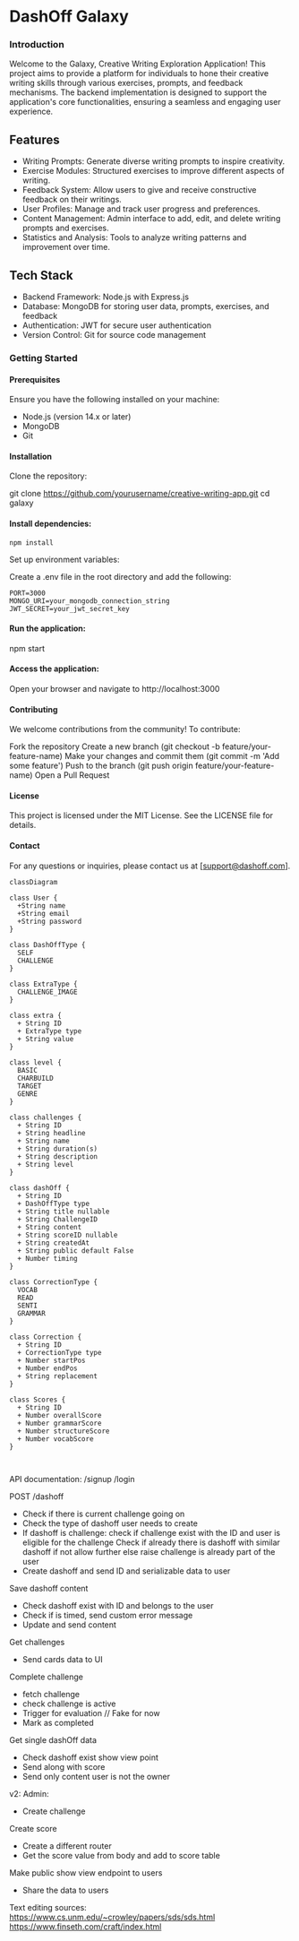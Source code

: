 # DashOff Galaxy

### Introduction
Welcome to the Galaxy, Creative Writing Exploration Application!
This project aims to provide a platform for individuals to hone their creative writing skills through various exercises, prompts, and feedback mechanisms. The backend implementation is designed to support the application's core functionalities, ensuring a seamless and engaging user experience.

## Features
- Writing Prompts: Generate diverse writing prompts to inspire creativity.
- Exercise Modules: Structured exercises to improve different aspects of writing.
- Feedback System: Allow users to give and receive constructive feedback on their writings.
- User Profiles: Manage and track user progress and preferences.
- Content Management: Admin interface to add, edit, and delete writing prompts and exercises.
- Statistics and Analysis: Tools to analyze writing patterns and improvement over time.

## Tech Stack
- Backend Framework: Node.js with Express.js
- Database: MongoDB for storing user data, prompts, exercises, and feedback
- Authentication: JWT for secure user authentication
- Version Control: Git for source code management

### Getting Started

#### Prerequisites
Ensure you have the following installed on your machine:

- Node.js (version 14.x or later)
- MongoDB
- Git

#### Installation
Clone the repository:

git clone https://github.com/yourusername/creative-writing-app.git
cd galaxy

#### Install dependencies:


`npm install`

Set up environment variables:

Create a .env file in the root directory and add the following:

```
PORT=3000
MONGO_URI=your_mongodb_connection_string
JWT_SECRET=your_jwt_secret_key
```

#### Run the application:


npm start

#### Access the application:

Open your browser and navigate to http://localhost:3000

#### Contributing
We welcome contributions from the community! To contribute:

Fork the repository
Create a new branch (git checkout -b feature/your-feature-name)
Make your changes and commit them (git commit -m 'Add some feature')
Push to the branch (git push origin feature/your-feature-name)
Open a Pull Request

#### License
This project is licensed under the MIT License. See the LICENSE file for details.

#### Contact
For any questions or inquiries, please contact us at [support@dashoff.com].


```mermaid
classDiagram

class User {
  +String name
  +String email
  +String password
}

class DashOffType {
  SELF
  CHALLENGE
}

class ExtraType {
  CHALLENGE_IMAGE
}

class extra {
  + String ID
  + ExtraType type
  + String value
}

class level {
  BASIC
  CHARBUILD
  TARGET
  GENRE
}

class challenges {
  + String ID
  + String headline
  + String name
  + String duration(s)
  + String description
  + String level
}

class dashOff {
  + String ID
  + DashOffType type
  + String title nullable
  + String ChallengeID
  + String content
  + String scoreID nullable
  + String createdAt
  + String public default False
  + Number timing
}

class CorrectionType {
  VOCAB
  READ
  SENTI
  GRAMMAR
}

class Correction {
  + String ID
  + CorrectionType type
  + Number startPos
  + Number endPos
  + String replacement
}

class Scores {
  + String ID
  + Number overallScore
  + Number grammarScore
  + Number structureScore
  + Number vocabScore
}



```



API documentation:
/signup
/login


POST /dashoff
- Check if there is current challenge going on
- Check the type of dashoff user needs to create
- If dashoff is challenge:
  check if challenge exist with the ID and user is eligible for the challenge
  Check if already there is dashoff with similar dashoff
    if not allow further
    else raise challenge is already part of the user
- Create dashoff and send ID and serializable data to user

Save dashoff content
- Check dashoff exist with ID and belongs to the user
- Check if is timed, send custom error message
- Update and send content

Get challenges
- Send cards data to UI


Complete challenge
- fetch challenge
- check challenge is active
- Trigger for evaluation // Fake for now
- Mark as completed

Get single dashOff data
- Check dashoff exist show view point
- Send along with score
- Send only content user is not the owner





v2:
Admin:
- Create challenge


Create score
- Create a different router
- Get the score value from body and add to score table


Make public show view endpoint to users
- Share the data to users



Text editing sources:
https://www.cs.unm.edu/~crowley/papers/sds/sds.html
https://www.finseth.com/craft/index.html